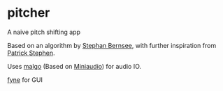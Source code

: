 # pitcher
A naive pitch shifting app


Based on an algorithm by [Stephan Bernsee](http://blogs.zynaptiq.com/bernsee/pitch-shifting-using-the-ft/), with further inspiration from [Patrick Stephen](https://github.com/200sc/klangsynthese).

Uses [malgo](https://github.com/gen2brain/malgo) (Based on [Miniaudio](https://miniaud.io/)) for audio IO.

[fyne](https://fyne.io/) for GUI
